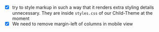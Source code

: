 - [x] try to style markup in such a way that it renders extra styling
	  details unnecessary. They are inside `styles.css` of our Child-Theme
      at the moment
- [x] We need to remove margin-left of columns in mobile view 
